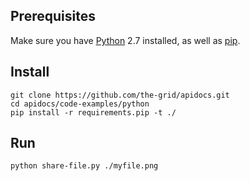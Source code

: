 
## Prerequisites

Make sure you have [Python](https://www.python.org) 2.7 installed,
as well as [pip](https://pip.pypa.io/en/latest/installing.html).

## Install

    git clone https://github.com/the-grid/apidocs.git
    cd apidocs/code-examples/python
    pip install -r requirements.pip -t ./

## Run

    python share-file.py ./myfile.png
